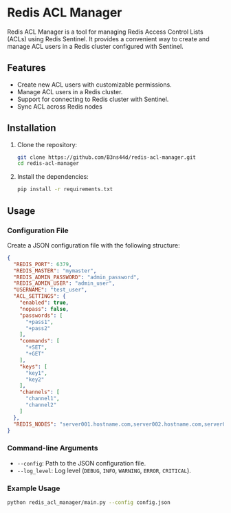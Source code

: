# Redis ACL Manager

Redis ACL Manager is a tool for managing Redis Access Control Lists (ACLs) using Redis Sentinel. It provides a
convenient way to create and manage ACL users in a Redis cluster configured with Sentinel.

## Features

- Create new ACL users with customizable permissions.
- Manage ACL users in a Redis cluster.
- Support for connecting to Redis cluster with Sentinel.
- Sync ACL across Redis nodes

## Installation

1. Clone the repository:

   ```bash
   git clone https://github.com/B3ns44d/redis-acl-manager.git
   cd redis-acl-manager
   ```

2. Install the dependencies:

   ```bash
   pip install -r requirements.txt
   ```

## Usage

### Configuration File

Create a JSON configuration file with the following structure:

```json
{
  "REDIS_PORT": 6379,
  "REDIS_MASTER": "mymaster",
  "REDIS_ADMIN_PASSWORD": "admin_password",
  "REDIS_ADMIN_USER": "admin_user",
  "USERNAME": "test_user",
  "ACL_SETTINGS": {
    "enabled": true,
    "nopass": false,
    "passwords": [
      "+pass1",
      "+pass2"
    ],
    "commands": [
      "+SET",
      "+GET"
    ],
    "keys": [
      "key1",
      "key2"
    ],
    "channels": [
      "channel1",
      "channel2"
    ]
  },
  "REDIS_NODES": "server001.hostname.com,server002.hostname.com,server003.hostname.com"
}
```

### Command-line Arguments

- `--config`: Path to the JSON configuration file.
- `--log_level`: Log level (`DEBUG`, `INFO`, `WARNING`, `ERROR`, `CRITICAL`).

### Example Usage

```bash
python redis_acl_manager/main.py --config config.json
```

